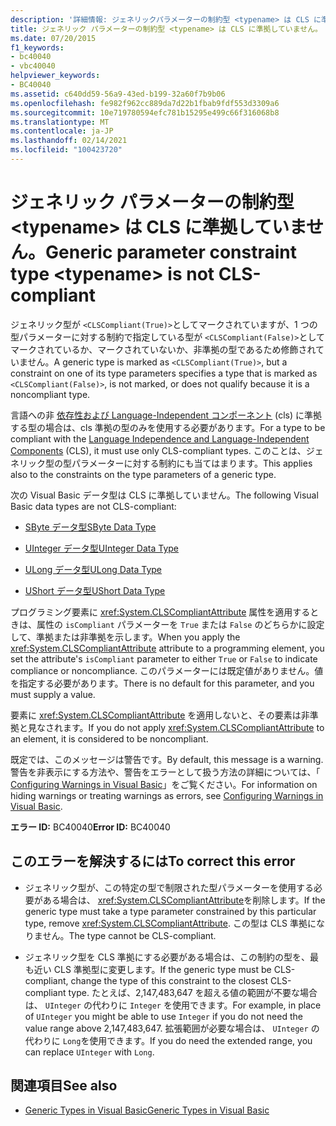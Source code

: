 ```yaml
---
description: '詳細情報: ジェネリックパラメーターの制約型 <typename> は CLS に準拠していません'
title: ジェネリック パラメーターの制約型 <typename> は CLS に準拠していません。
ms.date: 07/20/2015
f1_keywords:
- bc40040
- vbc40040
helpviewer_keywords:
- BC40040
ms.assetid: c640dd59-56a9-43ed-b199-32a60f7b9b06
ms.openlocfilehash: fe982f962cc889da7d22b1fbab9fdf553d3309a6
ms.sourcegitcommit: 10e719780594efc781b15295e499c66f316068b8
ms.translationtype: MT
ms.contentlocale: ja-JP
ms.lasthandoff: 02/14/2021
ms.locfileid: "100423720"
---
```

# <a name="generic-parameter-constraint-type-typename-is-not-cls-compliant"></a><span data-ttu-id="aeb62-103">ジェネリック パラメーターの制約型 \<typename> は CLS に準拠していません。</span><span class="sxs-lookup"><span data-stu-id="aeb62-103">Generic parameter constraint type \<typename> is not CLS-compliant</span></span>

<span data-ttu-id="aeb62-104">ジェネリック型が `<CLSCompliant(True)>`としてマークされていますが、1 つの型パラメーターに対する制約で指定している型が `<CLSCompliant(False)>`としてマークされているか、マークされていないか、非準拠の型であるため修飾されていません。</span><span class="sxs-lookup"><span data-stu-id="aeb62-104">A generic type is marked as `<CLSCompliant(True)>`, but a constraint on one of its type parameters specifies a type that is marked as `<CLSCompliant(False)>`, is not marked, or does not qualify because it is a noncompliant type.</span></span>  
  
 <span data-ttu-id="aeb62-105">言語への非 [依存性および Language-Independent コンポーネント](../../standard/language-independence-and-language-independent-components.md) (cls) に準拠する型の場合は、cls 準拠の型のみを使用する必要があります。</span><span class="sxs-lookup"><span data-stu-id="aeb62-105">For a type to be compliant with the [Language Independence and Language-Independent Components](../../standard/language-independence-and-language-independent-components.md) (CLS), it must use only CLS-compliant types.</span></span> <span data-ttu-id="aeb62-106">このことは、ジェネリック型の型パラメーターに対する制約にも当てはまります。</span><span class="sxs-lookup"><span data-stu-id="aeb62-106">This applies also to the constraints on the type parameters of a generic type.</span></span>  
  
 <span data-ttu-id="aeb62-107">次の Visual Basic データ型は CLS に準拠していません。</span><span class="sxs-lookup"><span data-stu-id="aeb62-107">The following Visual Basic data types are not CLS-compliant:</span></span>  
  
- [<span data-ttu-id="aeb62-108">SByte データ型</span><span class="sxs-lookup"><span data-stu-id="aeb62-108">SByte Data Type</span></span>](../language-reference/data-types/sbyte-data-type.md)  
  
- [<span data-ttu-id="aeb62-109">UInteger データ型</span><span class="sxs-lookup"><span data-stu-id="aeb62-109">UInteger Data Type</span></span>](../language-reference/data-types/uinteger-data-type.md)  
  
- [<span data-ttu-id="aeb62-110">ULong データ型</span><span class="sxs-lookup"><span data-stu-id="aeb62-110">ULong Data Type</span></span>](../language-reference/data-types/ulong-data-type.md)  
  
- [<span data-ttu-id="aeb62-111">UShort データ型</span><span class="sxs-lookup"><span data-stu-id="aeb62-111">UShort Data Type</span></span>](../language-reference/data-types/ushort-data-type.md)  
  
 <span data-ttu-id="aeb62-112">プログラミング要素に <xref:System.CLSCompliantAttribute> 属性を適用するときは、属性の `isCompliant` パラメーターを `True` または `False` のどちらかに設定して、準拠または非準拠を示します。</span><span class="sxs-lookup"><span data-stu-id="aeb62-112">When you apply the <xref:System.CLSCompliantAttribute> attribute to a programming element, you set the attribute's `isCompliant` parameter to either `True` or `False` to indicate compliance or noncompliance.</span></span> <span data-ttu-id="aeb62-113">このパラメーターには既定値がありません。値を指定する必要があります。</span><span class="sxs-lookup"><span data-stu-id="aeb62-113">There is no default for this parameter, and you must supply a value.</span></span>  
  
 <span data-ttu-id="aeb62-114">要素に <xref:System.CLSCompliantAttribute> を適用しないと、その要素は非準拠と見なされます。</span><span class="sxs-lookup"><span data-stu-id="aeb62-114">If you do not apply <xref:System.CLSCompliantAttribute> to an element, it is considered to be noncompliant.</span></span>  
  
 <span data-ttu-id="aeb62-115">既定では、このメッセージは警告です。</span><span class="sxs-lookup"><span data-stu-id="aeb62-115">By default, this message is a warning.</span></span> <span data-ttu-id="aeb62-116">警告を非表示にする方法や、警告をエラーとして扱う方法の詳細については、「 [Configuring Warnings in Visual Basic](/visualstudio/ide/configuring-warnings-in-visual-basic)」をご覧ください。</span><span class="sxs-lookup"><span data-stu-id="aeb62-116">For information on hiding warnings or treating warnings as errors, see [Configuring Warnings in Visual Basic](/visualstudio/ide/configuring-warnings-in-visual-basic).</span></span>  
  
 <span data-ttu-id="aeb62-117">**エラー ID:** BC40040</span><span class="sxs-lookup"><span data-stu-id="aeb62-117">**Error ID:** BC40040</span></span>  
  
## <a name="to-correct-this-error"></a><span data-ttu-id="aeb62-118">このエラーを解決するには</span><span class="sxs-lookup"><span data-stu-id="aeb62-118">To correct this error</span></span>  
  
- <span data-ttu-id="aeb62-119">ジェネリック型が、この特定の型で制限された型パラメーターを使用する必要がある場合は、 <xref:System.CLSCompliantAttribute>を削除します。</span><span class="sxs-lookup"><span data-stu-id="aeb62-119">If the generic type must take a type parameter constrained by this particular type, remove <xref:System.CLSCompliantAttribute>.</span></span> <span data-ttu-id="aeb62-120">この型は CLS 準拠になりません。</span><span class="sxs-lookup"><span data-stu-id="aeb62-120">The type cannot be CLS-compliant.</span></span>  
  
- <span data-ttu-id="aeb62-121">ジェネリック型を CLS 準拠にする必要がある場合は、この制約の型を、最も近い CLS 準拠型に変更します。</span><span class="sxs-lookup"><span data-stu-id="aeb62-121">If the generic type must be CLS-compliant, change the type of this constraint to the closest CLS-compliant type.</span></span> <span data-ttu-id="aeb62-122">たとえば、2,147,483,647 を超える値の範囲が不要な場合は、 `UInteger` の代わりに `Integer` を使用できます。</span><span class="sxs-lookup"><span data-stu-id="aeb62-122">For example, in place of `UInteger` you might be able to use `Integer` if you do not need the value range above 2,147,483,647.</span></span> <span data-ttu-id="aeb62-123">拡張範囲が必要な場合は、 `UInteger` の代わりに `Long`を使用できます。</span><span class="sxs-lookup"><span data-stu-id="aeb62-123">If you do need the extended range, you can replace `UInteger` with `Long`.</span></span>  
  
## <a name="see-also"></a><span data-ttu-id="aeb62-124">関連項目</span><span class="sxs-lookup"><span data-stu-id="aeb62-124">See also</span></span>

- [<span data-ttu-id="aeb62-125">Generic Types in Visual Basic</span><span class="sxs-lookup"><span data-stu-id="aeb62-125">Generic Types in Visual Basic</span></span>](../programming-guide/language-features/data-types/generic-types.md)
